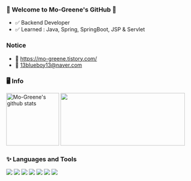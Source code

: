 ### 👋 Welcome to Mo-Greene's GitHub 💋
- ✅ Backend Developer
- ✅ Learned : Java, Spring, SpringBoot, JSP & Servlet

### Notice
- 📂 https://mo-greene.tistory.com/
- 📩 13blueboy13@naver.com

### 🖥️ Info
<a href="https://github.com/Mo-Greene"><img style="height:140px" src="https://github-readme-stats-sigma-five.vercel.app/api?username=Mo-Greene&show_icons=true&include_all_commits=true&theme=white&hide_border=true" alt="Mo-Greene's github stats" /></a>
<a href="https://opgc.me/#/users/mo-greene" target="_blank"><img style="height:140px; width:330px" src="https://api.opgc.me/githubs/users/mo-greene/tag/?theme=basic" /></a>

### ✨ Languages and Tools
<img src="https://img.shields.io/badge/Java-007396?style=flat-square&logo=Java&logoColor=purple"/> <img src="https://img.shields.io/badge/Spring-3DDC84?style=flat-square&logo=Spring&logoColor=white"/> <img src="https://img.shields.io/badge/SpringBoot-6DB33F?style=flat-square&logo=SpringBoot&logoColor=green"/> <img src="https://img.shields.io/badge/Javascript-F7DF1E?style=flat-square&logo=Javascript&logoColor=white"/> <img src="https://img.shields.io/badge/Github-181717?style=flat-square&logo=Github&logoColor=white"/> <img src="https://img.shields.io/badge/MariaDB-003545?style=flat-square&logo=MariaDB&logoColor=white"/> <img src="https://img.shields.io/badge/MySQL-4479A1?style=flat-square&logo=MySQL&logoColor=white"/> 
  

